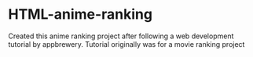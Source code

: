 # HTML-anime-ranking
Created this anime ranking project after following a web development tutorial by appbrewery. Tutorial originally was for a movie ranking project
